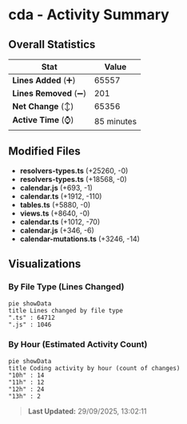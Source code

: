 # cda - Activity Summary 

## Overall Statistics

| Stat                   | Value                                                             |
| ---------------------- | ----------------------------------------------------------------- |
| **Lines Added** (➕)   | 65557                                          |
| **Lines Removed** (➖) | 201                                        |
| **Net Change** (↕)    | 65356                |
| **Active Time** (⌚)   | 85 minutes |


## Modified Files
- **resolvers-types.ts** (+25260, -0)
- **resolvers-types.ts** (+18568, -0)
- **calendar.js** (+693, -1)
- **calendar.ts** (+1912, -110)
- **tables.ts** (+5880, -0)
- **views.ts** (+8640, -0)
- **calendar.ts** (+1012, -70)
- **calendar.js** (+346, -6)
- **calendar-mutations.ts** (+3246, -14)

## Visualizations

### By File Type (Lines Changed)

```mermaid
pie showData
title Lines changed by file type
".ts" : 64712
".js" : 1046
```

### By Hour (Estimated Activity Count)

```mermaid
pie showData
title Coding activity by hour (count of changes)
"10h" : 14
"11h" : 12
"12h" : 24
"13h" : 2
```


> **Last Updated:** 29/09/2025, 13:02:11